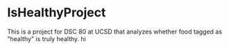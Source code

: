 # IsHealthyProject
This is a project for DSC 80 at UCSD that analyzes whether food tagged as "healthy" is truly healthy. 
hi